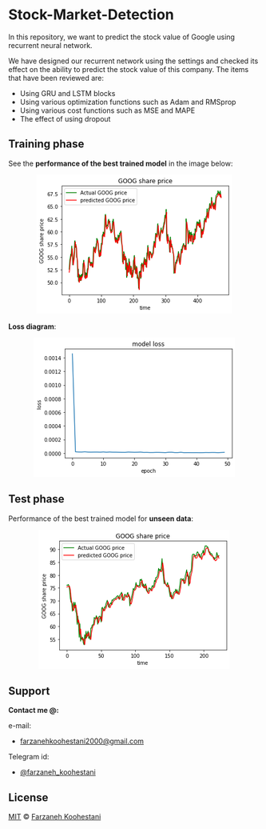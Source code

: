 # Stock-Market-Detection

In this repository, we want to predict the stock value of Google using recurrent neural network.


We have designed our recurrent network using the settings and checked its effect on the ability to predict the stock value of this company.
The items that have been reviewed are:
* Using GRU and LSTM blocks
* Using various optimization functions such as Adam and RMSprop
* Using various cost functions such as MSE and MAPE
* The effect of using dropout

## Training phase

See the **performance of the best trained model** in the image below:

<p align=center>
  <img src="https://github.com/farkoo/Stock-Market-Detection/blob/master/BestPerformance.png">
</p>

**Loss diagram**:

<p align=center>
  <img src="https://github.com/farkoo/Stock-Market-Detection/blob/master/LossDig.png">
</p>

## Test phase

Performance of the best trained model for **unseen data**:

<p align=center>
  <img src="https://github.com/farkoo/Stock-Market-Detection/blob/master/TestPerformance.png">
</p>

## Support

**Contact me @:**

e-mail:

* farzanehkoohestani2000@gmail.com

Telegram id:

* [@farzaneh_koohestani](https://t.me/farzaneh_koohestani)

## License
[MIT](https://github.com/farkoo/Stock-Market-Detection/blob/master/LICENSE)
&#0169; 
[Farzaneh Koohestani](https://github.com/farkoo)
